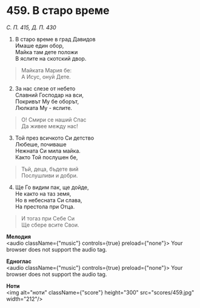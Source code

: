 # 459. В старо време  

*С. П. 415, Д. П. 430*  

1. В старо време в град Давидов  
Имаше един обор,  
Майка там дете положи  
В яслите на скотский двор.  

> Майката Мария бе:  
> А Исус, онуй Дете.  

2. За нас слезе от небето  
Славний Господар на вси,  
Покривът Му бе оборът,  
Люлката Му - яслите.  

> О! Смири се наший Спас  
> Да живее между нас!  

3. Той през всичкото Си детство  
Любеше, почиваше  
Нежната Си мила майка.  
Както Той послушен бе,  

> Тъй, деца, бъдете вий  
> Послушливи и добри.  

4. Ще Го видим пак, ще дойде,  
Не както на таз земя,  
Но в небесната Си слава,  
На престола при Отца.  

> И тогаз при Себе Си  
> Ще сбере всите Свои.  

__Мелодия__  
<audio className={"music"} controls={true} preload={"none"}><source src="mp3/459.mp3" type="audio/mpeg"/>
Your browser does not support the audio tag.
</audio>  

__Едноглас__  
<audio className={"music"} controls={true} preload={"none"}><source src="transp/459.mp3" type="audio/mpeg"/>
Your browser does not support the audio tag.
</audio>  

__Ноти__  
<img alt="ноти" className={"score"} height="300" src="scores/459.jpg" width="212"/>
